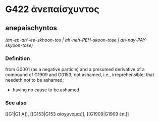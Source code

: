# G422 ἀνεπαίσχυντος

## anepaíschyntos

_(an-ep-ah'-ee-skhoon-tos | ah-neh-PEH-skoon-tose | ah-nay-PAY-skyoon-tose)_

### Definition

from G0001 (as a negative particle) and a presumed derivative of a compound of G1909 and G0153; not ashamed, i.e., irreprehensible; that needeth not to be ashamed; 

- having no cause to be ashamed

### See also

[[G1|G1 Α]], [[G153|G153 αἰσχύνομαι]], [[G1909|G1909 ἐπί]]
